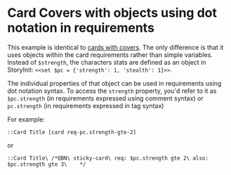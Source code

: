 Card Covers with objects using dot notation in requirements
===========

This example is identical to [cards with covers](cards-with-covers.md). The only difference is that it uses objects within the card requirements rather than simple variables. Instead of `$strength`,  the characters stats are defined as an object in StoryInit: `<<set $pc = {'strength': 1, 'stealth': 1}>>`.

The individual properties of that object can be used in requirements using dot notation syntax. To access the `strength` property, you'd refer to it as `$pc.strength` (in requirements expressed using comment syntax) or `pc.strength` (in requirements expressed in tag syntax)

For example:

`::Card Title [card req-pc.strength-gte-2]`

or

``::Card Title\
/*QBN\
    sticky-card\
    req: $pc.strength gte 2\
    also: $pc.strength gte 3\	
*/``
